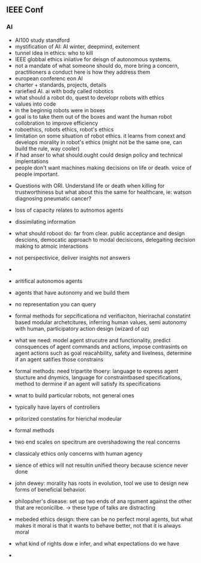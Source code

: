 ## IEEE Conf
### AI 

- AI100 study standford
- mystification of AI: AI winter, deepmind, exitement
- tunnel idea in ethics: who to kill
- IEEE globbal ethics iniiative for deisgn of autonomous systems. 
- not a mandate of what someone should do, more bring a concern, practitioners a conduct here is how they address them
- european conferenc eon AI
- charter + standards, projects, details
-  rariefied AI. ai with body called robotics
- what should a robot do, quest to developr robots with ethics
- values into code
- in the beginnig robots were in boxes
- goal is to take them out of the boxes and want the human robot collobration to improve efficiency
- roboethics, robots ethics, robot's ethics
- limitation on some situation of robot ethics. it learns from conext and develops morality in robot's ethics (might not be the same one, can build the rule, way cooler)
- if had anser to what should.ought could design policy and technical implentations
- people don't want machines making decisions on life or death. voice of people important. 
* Questions with ORI. Understand life or death when killing for trustworthiness but what about this the same for healthcare, ie: watson diagnosing pneumatic cancer? 
- loss of capacity relates to autnomos agents
- dissimilating information 
- what should roboot do: far from clear. public acceptance and design descions, democatic approach to modal decisicons, delegaiting decision making to atmoic interactions
- not perspectivice, deliver insights not answers
- 

- aritifical autonomos agents
- agents that have autonomy and we build them
- no representation you can query
- formal methods for sepcificationa nd verifiaciton, hierirachal constatint based modular archetcitures, inferring human values, semi autonomy with human, participatory action design (wizard of oz)
- what we need: model agent strucutre and functionality, predict consquences of agent commands and actions, impose contrasints on agent actions such as goal reacahbility, safety and livelness, determine if an agent satifies those constrains
- formal methods: need tripartite thoery: language to express agent stucture and dnymics, language for constraintbased specifications, method to dermine if an agent will satisfy its specifications
- wnat to build particular robots, not general ones
- typically have layers of controllers
- pritorized constatins for hierichal modeular
- formal methods
- two end scales on specitrum are overshadowing the real concerns
- classicaly ethics only concerns with human agency
- sience of ethics will not resultin unified theory because science never done
-  john dewey: morality has roots in evolution, tool we use to design new forms of beneficial behavior. 
- philopsher's disease: set up two ends of ana rgument against the other that are reconicilbe. -> these type of talks are distracting
- mebeded ethics design: there can be no perfect moral agents, but what makes it moral is that it wants to behave better, not that it is always moral
- what kind of rights dow e infer, and what expectations do we have
-